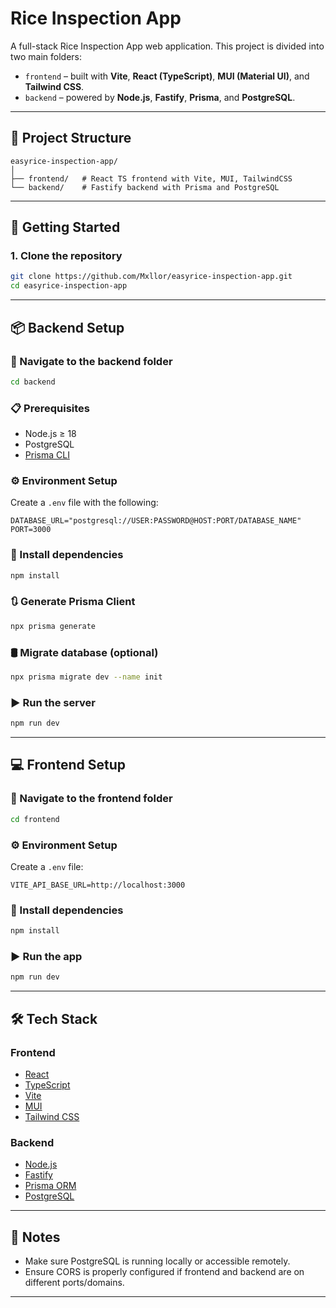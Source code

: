 # Rice Inspection App

A full-stack Rice Inspection App web application. This project is divided into two main folders:

* `frontend` – built with **Vite**, **React (TypeScript)**, **MUI (Material UI)**, and **Tailwind CSS**.
* `backend` – powered by **Node.js**, **Fastify**, **Prisma**, and **PostgreSQL**.

---

## 📁 Project Structure

```
easyrice-inspection-app/
│
├── frontend/   # React TS frontend with Vite, MUI, TailwindCSS
└── backend/    # Fastify backend with Prisma and PostgreSQL
```

---

## 🚀 Getting Started

### 1. Clone the repository

```bash
git clone https://github.com/Mxllor/easyrice-inspection-app.git
cd easyrice-inspection-app
```

---

## 📦 Backend Setup

### 📁 Navigate to the backend folder

```bash
cd backend
```

### 📋 Prerequisites

* Node.js ≥ 18
* PostgreSQL
* [Prisma CLI](https://www.prisma.io/docs/getting-started)

### ⚙️ Environment Setup

Create a `.env` file with the following:

```env
DATABASE_URL="postgresql://USER:PASSWORD@HOST:PORT/DATABASE_NAME"
PORT=3000
```

### 🔧 Install dependencies

```bash
npm install
```

### 🔃 Generate Prisma Client

```bash
npx prisma generate
```

### 🛢️ Migrate database (optional)

```bash
npx prisma migrate dev --name init
```

### ▶️ Run the server

```bash
npm run dev
```

---

## 💻 Frontend Setup

### 📁 Navigate to the frontend folder

```bash
cd frontend
```

### ⚙️ Environment Setup

Create a `.env` file:

```env
VITE_API_BASE_URL=http://localhost:3000
```

### 🔧 Install dependencies

```bash
npm install
```

### ▶️ Run the app

```bash
npm run dev
```

---

## 🛠 Tech Stack

### Frontend

* [React](https://reactjs.org/)
* [TypeScript](https://www.typescriptlang.org/)
* [Vite](https://vitejs.dev/)
* [MUI](https://mui.com/)
* [Tailwind CSS](https://tailwindcss.com/)

### Backend

* [Node.js](https://nodejs.org/)
* [Fastify](https://www.fastify.io/)
* [Prisma ORM](https://www.prisma.io/)
* [PostgreSQL](https://www.postgresql.org/)

---

## 📌 Notes

* Make sure PostgreSQL is running locally or accessible remotely.
* Ensure CORS is properly configured if frontend and backend are on different ports/domains.

---
